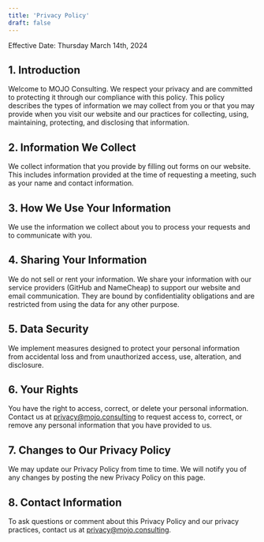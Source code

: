 ```yaml
---
title: 'Privacy Policy'
draft: false
---
```


Effective Date: Thursday March 14th, 2024

## 1. Introduction

Welcome to MOJO Consulting. We respect your privacy and are committed to protecting it through our compliance with this policy. This policy describes the types of information we may collect from you or that you may provide when you visit our website and our practices for collecting, using, maintaining, protecting, and disclosing that information.

## 2. Information We Collect

We collect information that you provide by filling out forms on our website. This includes information provided at the time of requesting a meeting, such as your name and contact information.

## 3. How We Use Your Information

We use the information we collect about you to process your requests and to communicate with you.

## 4. Sharing Your Information

We do not sell or rent your information. We share your information with our service providers (GitHub and NameCheap) to support our website and email communication. They are bound by confidentiality obligations and are restricted from using the data for any other purpose.

## 5. Data Security

We implement measures designed to protect your personal information from accidental loss and from unauthorized access, use, alteration, and disclosure.

## 6. Your Rights

You have the right to access, correct, or delete your personal information. Contact us at privacy@mojo.consulting to request access to, correct, or remove any personal information that you have provided to us.

## 7. Changes to Our Privacy Policy

We may update our Privacy Policy from time to time. We will notify you of any changes by posting the new Privacy Policy on this page.

## 8. Contact Information

To ask questions or comment about this Privacy Policy and our privacy practices, contact us at privacy@mojo.consulting.
